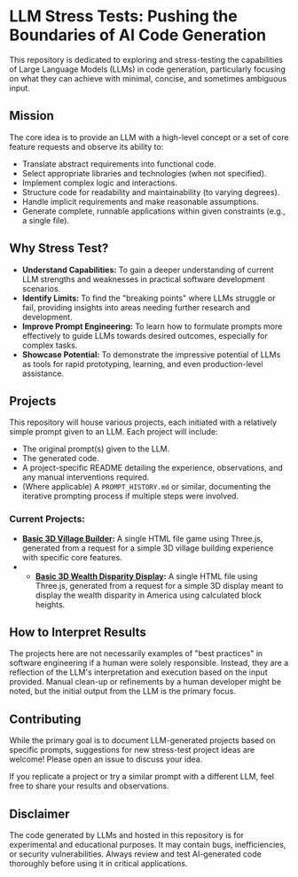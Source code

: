 # LLM Stress Tests: Pushing the Boundaries of AI Code Generation

This repository is dedicated to exploring and stress-testing the capabilities of Large Language Models (LLMs) in code generation, particularly focusing on what they can achieve with minimal, concise, and sometimes ambiguous input.

## Mission

The core idea is to provide an LLM with a high-level concept or a set of core feature requests and observe its ability to:

*   Translate abstract requirements into functional code.
*   Select appropriate libraries and technologies (when not specified).
*   Implement complex logic and interactions.
*   Structure code for readability and maintainability (to varying degrees).
*   Handle implicit requirements and make reasonable assumptions.
*   Generate complete, runnable applications within given constraints (e.g., a single file).

## Why Stress Test?

*   **Understand Capabilities:** To gain a deeper understanding of current LLM strengths and weaknesses in practical software development scenarios.
*   **Identify Limits:** To find the "breaking points" where LLMs struggle or fail, providing insights into areas needing further research and development.
*   **Improve Prompt Engineering:** To learn how to formulate prompts more effectively to guide LLMs towards desired outcomes, especially for complex tasks.
*   **Showcase Potential:** To demonstrate the impressive potential of LLMs as tools for rapid prototyping, learning, and even production-level assistance.

## Projects

This repository will house various projects, each initiated with a relatively simple prompt given to an LLM. Each project will include:

*   The original prompt(s) given to the LLM.
*   The generated code.
*   A project-specific README detailing the experience, observations, and any manual interventions required.
*   (Where applicable) A `PROMPT_HISTORY.md` or similar, documenting the iterative prompting process if multiple steps were involved.

### Current Projects:

*   **[Basic 3D Village Builder](./projects/01-3D-Village-Builder/README.md):** A single HTML file game using Three.js, generated from a request for a simple 3D village building experience with specific core features.
*   *   **[Basic 3D Wealth Disparity Display](./projects/03-Wealthy-Disparity-Visualizer/README.md):** A single HTML file using Three.js, generated from a request for a simple 3D display meant to display the wealth disparity in America using calculated block heights.

## How to Interpret Results

The projects here are not necessarily examples of "best practices" in software engineering if a human were solely responsible. Instead, they are a reflection of the LLM's interpretation and execution based on the input provided. Manual clean-up or refinements by a human developer might be noted, but the initial output from the LLM is the primary focus.

## Contributing

While the primary goal is to document LLM-generated projects based on specific prompts, suggestions for new stress-test project ideas are welcome! Please open an issue to discuss your idea.

If you replicate a project or try a similar prompt with a different LLM, feel free to share your results and observations.

## Disclaimer

The code generated by LLMs and hosted in this repository is for experimental and educational purposes. It may contain bugs, inefficiencies, or security vulnerabilities. Always review and test AI-generated code thoroughly before using it in critical applications.
